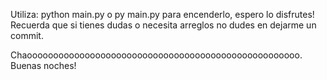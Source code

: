 Utiliza: python main.py o py main.py para encenderlo, espero lo disfrutes!
Recuerda que si tienes dudas o necesita arreglos no dudes en dejarme un commit.

Chaoooooooooooooooooooooooooooooooooooooooooooooooooooo. Buenas noches!
